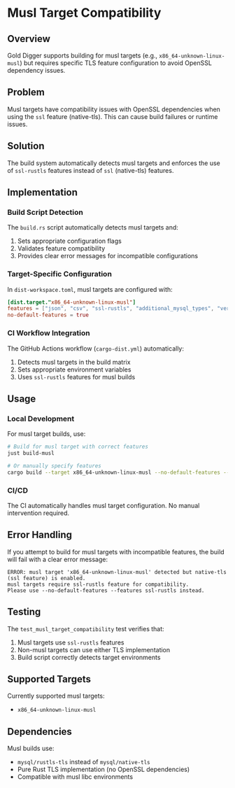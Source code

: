 # Musl Target Compatibility

## Overview

Gold Digger supports building for musl targets (e.g., `x86_64-unknown-linux-musl`) but requires specific TLS feature configuration to avoid OpenSSL dependency issues.

## Problem

Musl targets have compatibility issues with OpenSSL dependencies when using the `ssl` feature (native-tls). This can cause build failures or runtime issues.

## Solution

The build system automatically detects musl targets and enforces the use of `ssl-rustls` features instead of `ssl` (native-tls) features.

## Implementation

### Build Script Detection

The `build.rs` script automatically detects musl targets and:

1. Sets appropriate configuration flags
2. Validates feature compatibility
3. Provides clear error messages for incompatible configurations

### Target-Specific Configuration

In `dist-workspace.toml`, musl targets are configured with:

```toml
[dist.target."x86_64-unknown-linux-musl"]
features = ["json", "csv", "ssl-rustls", "additional_mysql_types", "verbose"]
no-default-features = true
```

### CI Workflow Integration

The GitHub Actions workflow (`cargo-dist.yml`) automatically:

1. Detects musl targets in the build matrix
2. Sets appropriate environment variables
3. Uses `ssl-rustls` features for musl builds

## Usage

### Local Development

For musl target builds, use:

```bash
# Build for musl target with correct features
just build-musl

# Or manually specify features
cargo build --target x86_64-unknown-linux-musl --no-default-features --features "json,csv,ssl-rustls,additional_mysql_types,verbose"
```

### CI/CD

The CI automatically handles musl target configuration. No manual intervention required.

## Error Handling

If you attempt to build for musl targets with incompatible features, the build will fail with a clear error message:

```
ERROR: musl target 'x86_64-unknown-linux-musl' detected but native-tls (ssl feature) is enabled.
musl targets require ssl-rustls feature for compatibility.
Please use --no-default-features --features ssl-rustls instead.
```

## Testing

The `test_musl_target_compatibility` test verifies that:

1. Musl targets use `ssl-rustls` features
2. Non-musl targets can use either TLS implementation
3. Build script correctly detects target environments

## Supported Targets

Currently supported musl targets:

- `x86_64-unknown-linux-musl`

## Dependencies

Musl builds use:

- `mysql/rustls-tls` instead of `mysql/native-tls`
- Pure Rust TLS implementation (no OpenSSL dependencies)
- Compatible with musl libc environments
